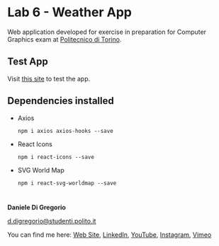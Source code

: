 # Lab 6 - Weather App

Web application developed for exercise in preparation for Computer Graphics exam
at [Politecnico di Torino](https://www.polito.it/).

## Test App

Visit [this site](https://www.danieledigregorio.it/cg/weather-app/) to test the app.

## Dependencies installed

* Axios
  ```
  npm i axios axios-hooks --save
  ```
* React Icons
  ```
  npm i react-icons --save
  ```
* SVG World Map
  ```   
  npm i react-svg-worldmap --save
  ```



#

**Daniele Di Gregorio**

[d.digregorio@studenti.polito.it](mailto:d.digregorio@studenti.polito.it)

You can find me here:
[Web Site](https://www.danieledigregorio.it/),
[LinkedIn](https://www.linkedin.com/in/digregoriodaniele/),
[YouTube](https://www.youtube.com/danieledigregorio8/),
[Instagram](https://instagram.com/daniele.digregorio/),
[Vimeo](https://vimeo.com/danieledigregorio)